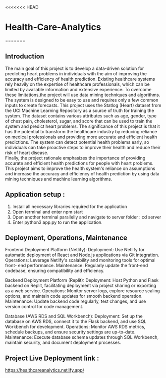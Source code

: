 <<<<<<< HEAD
# Health-Care-Analytics

=======
## Introduction

The main goal of this project is to develop a data-driven solution for predicting heart problems in individuals with the aim of improving the accuracy and efficiency of health prediction. Existing healthcare systems rely heavily on the expertise of healthcare professionals, which can be limited by available information and extensive experience. To overcome these limitations,the project will use data mining techniques and algorithms.<br />
The system is designed to be easy to use and requires only a few common inputs to create forecasts. This project uses the Statlog (Heart) dataset from the UCI Machine Learning Repository as a source of truth for training the system. The dataset contains various attributes such as age, gender, type of chest pain, cholesterol, sugar, and score that can be used to train the system and predict heart problems. The significance of this project is that it has the potential to transform the healthcare industry by reducing reliance on medical professionals and providing more accurate and efficient health predictions. The system can detect potential health problems early, so individuals can take proactive steps to improve their health and reduce their risk of heart disease.<br />
Finally, the project rationale emphasizes the importance of providing accurate and efficient health predictions for people with heart problems. This project aims to improve the health system's reliance on assumptions and increase the accuracy and efficiency of health prediction by using data mining techniques and machine learning algorithms.

## Application setup :

1. Install all necessary libraries required for the application
2. Open terminal and enter npm start
3. Open another terminal parallelly and navigate to server folder : cd server
4. Enter python3 app.py to run the application.


## Deployment, Operations, Maintenance

Frontend Deployment Platform (Netlify):
Deployment: Use Netlify for automatic deployment of React and Node.js applications via Git integration.
Operations: Leverage Netlify's scalability and monitoring tools for optimal front- end performance.
Maintenance: Regularly update the front-end codebase, ensuring compatibility and efficiency.

Backend Deployment Platform (Replit):
Deployment: Host Python and Flask backend on Replit, facilitating deployment via project sharing or exporting as a web service.
Operations: Monitor server logs, explore resource scaling options, and maintain code updates for smooth backend operation.
Maintenance: Update backend code regularly, test changes, and use version control for code management.

Database (AWS RDS and SQL Workbench):
Deployment: Set up the database on AWS RDS, connect it to the Flask backend, and use SQL Workbench for development.
Operations: Monitor AWS RDS metrics, schedule backups, and ensure security settings are up-to-date.
Maintenance: Execute database schema updates through SQL Workbench, maintain security, and document deployment processes.

## Project Live Deployment link : 
https://healthcareanalytics.netlify.app/


